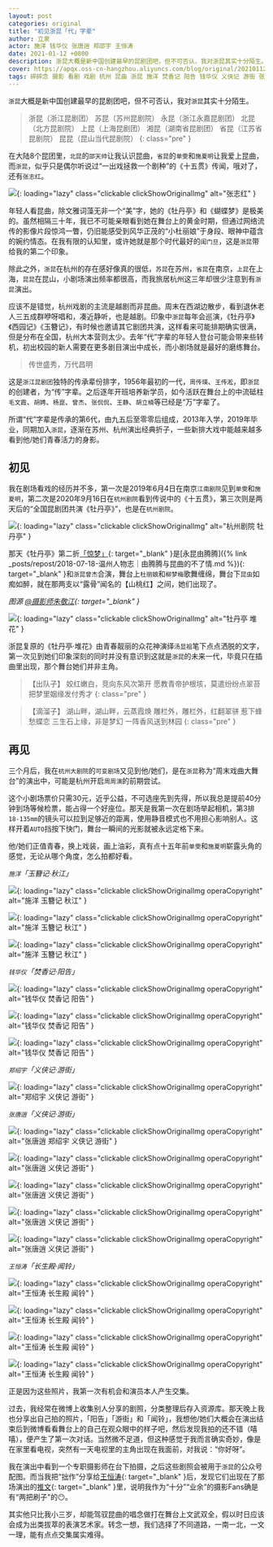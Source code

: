 ```yaml
---
layout: post
categories: original
title: "初见浙昆「代」字辈"
author: 立泉
actor: 施洋 钱华仪 张唐逍 郑邵宇 王恒涛
date: 2021-01-12 +0800
description: 浙昆大概是新中国创建最早的昆剧团吧，但不可否认，我对浙昆其实十分陌生。在大陆8个昆团里，北昆的邵天帅让我认识昆曲，省昆的单雯和施夏明让我爱上昆曲，而浙昆，似乎只是偶尔听说过“一出戏拯救一个剧种”的《十五贯》传闻，哦对了，还有张志红。
cover: https://apqx.oss-cn-hangzhou.aliyuncs.com/blog/original/20210112/zhekun_duihua.jpg
tags: 碎碎念 摄影 看剧 戏剧 杭州 昆曲 浙昆 施洋 焚香记 阳告 钱华仪 义侠记 游街 张唐逍 郑邵宇 长生殿 闻铃 王恒涛 杭州大剧院·可变剧场
---
```


`浙昆`大概是新中国创建最早的昆剧团吧，但不可否认，我对`浙昆`其实十分陌生。

> 浙昆（浙江昆剧团）
苏昆（苏州昆剧院）
永昆（浙江永嘉昆剧团）
北昆（北方昆剧院）
上昆（上海昆剧团）
湘昆（湖南省昆剧团）
省昆（江苏省昆剧院）
昆昆（昆山当代昆剧院）
{: class="pre" }

在大陆8个昆团里，`北昆`的`邵天帅`让我认识昆曲，`省昆`的`单雯`和`施夏明`让我爱上昆曲，而`浙昆`，似乎只是偶尔听说过“一出戏拯救一个剧种”的《十五贯》传闻，哦对了，还有`张志红`。

![](https://apqx.oss-cn-hangzhou.aliyuncs.com/blog/original/20210112/zhangzhihong.jpg){: loading="lazy" class="clickable clickShowOriginalImg" alt="张志红" }

年轻人看昆曲，除文雅词藻无非一个“美”字，她的《牡丹亭》和《蝴蝶梦》是极美的。虽然相隔三十年，我已不可能亲眼看到她在舞台上的黄金时期，但通过网络流传的影像片段惊鸿一瞥，仍旧能感受到风华正茂的“小杜丽娘”于身段、眼神中蕴含的婉约情态。在我有限的认知里，或许她就是那个时代最好的`闺门旦`，这是`浙昆`带给我的第二个印象。

除此之外，`浙昆`在杭州的存在感好像真的很低，`苏昆`在苏州，`省昆`在南京，`上昆`在上海，`昆昆`在昆山，小剧场演出频率都很高，而我旅居杭州这三年却很少注意到有`浙昆`演出。

应该不是错觉，杭州戏剧的主流是越剧而非昆曲。周末在西湖边散步，看到退休老人三五成群咿呀唱和，凑近静听，也是越剧。印象中`浙昆`每年会巡演，《牡丹亭》《西园记》《玉簪记》，有时候也邀请其它剧团共演，这样看来可能排期确实很满，但是分布在全国，杭州大本营则太少。去年“代”字辈的年轻人登台可能会带来些转机，初出校园的新人需要在更多剧目演出中成长，而小剧场就是最好的磨练舞台。

> 传世盛秀，万代昌明

这是`浙江昆剧团`独特的传承辈份排字，1956年最初的一代，`周传瑛`、`王传淞`，即`浙昆`的创建者，为“传”字辈。之后逐年开班培养新学员，如今活跃在舞台上的中流砥柱`毛文霞`、`胡娉`、`杨崑`、`曾杰`、`张侃侃`、`王静`、`胡立楠`等已经是“万”字辈了。

所谓“代”字辈是传承的第6代，由九五后至零零后组成，2013年入学，2019年毕业，同期加入`浙昆`，逐渐在苏州、杭州演出经典折子，一些新排大戏中能越来越多看到他/她们青春活力的身影。

## 初见

我在剧场看戏的经历并不多，第一次是2019年6月4日在南京`江南剧院`见到`单雯`和`施夏明`，第二次是2020年9月16日在`杭州剧院`看到传说中的《十五贯》，第三次则是两天后的“全国昆剧团共演《牡丹亭》”，也是在`杭州剧院`。

![](https://apqx.oss-cn-hangzhou.aliyuncs.com/blog/original/20210112/gongyanmudanting_thumb.jpg){: loading="lazy" class="clickable clickShowOriginalImg" alt="杭州剧院 牡丹亭" }

那天《牡丹亭》第二折[「惊梦」](https://www.bilibili.com/video/BV1bA411H7QH?repost_source=copy_web){: target="_blank" }是[永昆由腾腾]({% link _posts/repost/2018-07-18-温州人物志｜由腾腾与昆曲的不了情.md %}){: target="_blank" }和`浙昆曾杰`合演，舞台上`杜丽娘`和`柳梦梅`歌舞缠绵，舞台下`昆虫`如痴如醉，就在那两支以“露骨”闻名的【山桃红】之间，她们出现了。

*图源 [@摄影师朱敬江](https://weibo.com/u/1028324363){: target="_blank" }*

![](https://apqx.oss-cn-hangzhou.aliyuncs.com/blog/original/20210112/zhekun_duihua.jpg){: loading="lazy" class="clickable clickShowOriginalImg" alt="牡丹亭 堆花" }

浙昆复原的《牡丹亭·堆花》由青春靓丽的众花神演绎`汤显祖`笔下点点洒脱的文字，第一次见到她们印象深刻的同时并没有意识到这就是`浙昆`的未来一代，毕竟只在插曲里出现，那个舞台她们并非主角。

> 【出队子】
姣红嫩白，竞向东风次第开
愿教青帝护根垓，莫遣纷纷点翠苔
把梦里姻缘发付秀才
{: class="pre" }

> 【滴溜子】
湖山畔，湖山畔，云蒸霞焕
雕栏外，雕栏外，红翻翠骈
惹下蜂愁蝶恋
三生石上缘，非是梦幻
一阵香风送到林园
{: class="pre" }

## 再见

三个月后，我在`杭州大剧院`的`可变剧场`又见到他/她们，是在`浙昆`称为“周末戏曲大舞台”的演出中，可能是杭州开启`周周演`的前期尝试。

这个小剧场票价只需30元，近乎公益，不可选座先到先得，所以我总是提前40分钟到场等候检票，能占得一个好座位。那天是我第一次在剧场举起相机，第3排`18-135mm`的镜头可以拉到足够近的距离，使用静音模式也不用担心影响别人。这样开着`AUTO`挡按下快门，舞台一瞬间的光影就被永远定格下来。

他/她们正值青春，换上戏装，画上油彩，真有点十五年前`单雯`和`施夏明`崭露头角的感觉，无论从哪个角度，怎么拍都好看。

*`施洋`「玉簪记·秋江」*

![](https://apqx.oss-cn-hangzhou.aliyuncs.com/blog/original/20210112/shiyang_01_thumb.jpg){: loading="lazy" class="clickable clickShowOriginalImg operaCopyright" alt="施洋 玉簪记 秋江" }

![](https://apqx.oss-cn-hangzhou.aliyuncs.com/blog/original/20210112/shiyang_02_thumb.jpg){: loading="lazy" class="clickable clickShowOriginalImg operaCopyright" alt="施洋 玉簪记 秋江" }

![](https://apqx.oss-cn-hangzhou.aliyuncs.com/blog/original/20210112/shiyang_03_thumb.jpg){: loading="lazy" class="clickable clickShowOriginalImg operaCopyright" alt="施洋 玉簪记 秋江" }

*`钱华仪`「焚香记·阳告」*

![](https://apqx.oss-cn-hangzhou.aliyuncs.com/blog/original/20210112/qianhuayi_01_thumb.jpg){: loading="lazy" class="clickable clickShowOriginalImg operaCopyright" alt="钱华仪 焚香记 阳告" }

![](https://apqx.oss-cn-hangzhou.aliyuncs.com/blog/original/20210112/qianhuayi_02_thumb.jpg){: loading="lazy" class="clickable clickShowOriginalImg operaCopyright" alt="钱华仪 焚香记 阳告" }

![](https://apqx.oss-cn-hangzhou.aliyuncs.com/blog/original/20210112/qianhuayi_03_thumb.jpg){: loading="lazy" class="clickable clickShowOriginalImg operaCopyright" alt="钱华仪 焚香记 阳告" }

*`郑绍宇`「义侠记·游街」*

![](https://apqx.oss-cn-hangzhou.aliyuncs.com/blog/original/20210112/zhengshaoyu_thumb.jpg){: loading="lazy" class="clickable clickShowOriginalImg operaCopyright" alt="郑绍宇 义侠记 游街" }

*`张唐逍`「义侠记·游街」*

![](https://apqx.oss-cn-hangzhou.aliyuncs.com/blog/original/20210112/zhangtangxiao_03_thumb.jpg){: loading="lazy" class="clickable clickShowOriginalImg operaCopyright" alt="张唐逍 郑绍宇 义侠记 游街" }

![](https://apqx.oss-cn-hangzhou.aliyuncs.com/blog/original/20210112/zhangtangxiao_02_thumb.jpg){: loading="lazy" class="clickable clickShowOriginalImg operaCopyright" alt="张唐逍 义侠记 游街" }

![](https://apqx.oss-cn-hangzhou.aliyuncs.com/blog/original/20210112/zhangtangxiao_01_thumb.jpg){: loading="lazy" class="clickable clickShowOriginalImg operaCopyright" alt="张唐逍 义侠记 游街" }

![](https://apqx.oss-cn-hangzhou.aliyuncs.com/blog/original/20210112/zhangtangxiao_04_thumb.jpg){: loading="lazy" class="clickable clickShowOriginalImg operaCopyright" alt="张唐逍 义侠记 游街" }

![](https://apqx.oss-cn-hangzhou.aliyuncs.com/blog/original/20210112/zhangtangxiao_05_thumb.jpg){: loading="lazy" class="clickable clickShowOriginalImg operaCopyright" alt="张唐逍 义侠记 游街" }

*`王恒涛`「长生殿·闻铃」*

![](https://apqx.oss-cn-hangzhou.aliyuncs.com/blog/original/20210112/wanghengtao_01_thumb.jpg){: loading="lazy" class="clickable clickShowOriginalImg operaCopyright" alt="王恒涛 长生殿 闻铃" }

![](https://apqx.oss-cn-hangzhou.aliyuncs.com/blog/original/20210112/wanghengtao_03_thumb.jpg){: loading="lazy" class="clickable clickShowOriginalImg operaCopyright" alt="王恒涛 长生殿 闻铃" }

![](https://apqx.oss-cn-hangzhou.aliyuncs.com/blog/original/20210112/wanghengtao_04_thumb.jpg){: loading="lazy" class="clickable clickShowOriginalImg operaCopyright" alt="王恒涛 长生殿 闻铃" }

![](https://apqx.oss-cn-hangzhou.aliyuncs.com/blog/original/20210112/wanghengtao_02_thumb.jpg){: loading="lazy" class="clickable clickShowOriginalImg operaCopyright" alt="王恒涛 长生殿 闻铃" }

正是因为这些照片，我第一次有机会和演员本人产生交集。

过去，我经常在微博上收集别人分享的剧照，分类整理后存入资源库。那天晚上我也分享出自己拍的照片，「阳告」「游街」和「闻铃」，我想他/她们大概会在演出结束后到微博看看舞台上的自己在观众眼中的样子吧，然后发现我拍的还不错（嘻嘻），便产生了第一次对话。当然微不足道，但这种感觉于我而言确实奇妙，像是在家里看电视，突然有一天电视里的主角出现在我面前，对我说：“你好呀”。

我在演出中看到一个专职摄影师在台下拍摄，之后这些剧照会被用于`浙昆`的公众号配图。而当我把“拙作”分享给[王恒涛](https://weibo.com/u/2655819387){: target="_blank" }后，发现它们出现在了那场演出的[推文](https://mp.weixin.qq.com/s/9Aq-pkTr3rGiOPppD3-FxA?fbclid=IwAR0o3xTtVblf8wCHMd-boEiUabHwHBOFXr4g_kp0mgf3CczBRRcsvAvzdu0){: target="_blank" }里，说明我作为“十分”“业余”的摄影Fans确是有“两把刷子"的😶。

其实他只比我小三岁，却能驾驭昆曲的唱念做打在舞台上文武双全，假以时日应该会成为出类拔萃的表演艺术家。转念一想，我们选择了不同道路，一南一北，一文一理，能有点点交集属实难得。